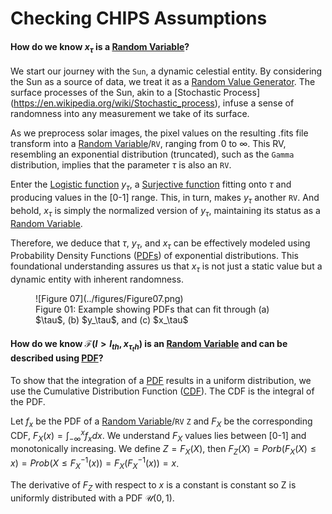 <!-- 
Author(s): Shibaji Chakraborty

Disclaimer:
pyCHIPS is under the MIT license found in the root directory LICENSE.md 
Everyone is permitted to copy and distribute verbatim copies of this license 
document.

This version of the MIT Public License incorporates the terms
and conditions of MIT General Public License.
-->
# Checking CHIPS Assumptions

#### How do we know $x_{\tau}$ is a [Random Variable](https://en.wikipedia.org/wiki/Random_variable)?

We start our journey with the `Sun`, a dynamic celestial entity. By considering the Sun as a source of data, we treat it as a [Random Value Generator](https://en.wikipedia.org/wiki/Pseudorandom_number_generator). The surface processes of the Sun, akin to a [Stochastic Process] (https://en.wikipedia.org/wiki/Stochastic_process), infuse a sense of randomness into any measurement we take of its surface.

As we preprocess solar images, the pixel values on the resulting .fits file transform into a [Random Variable](https://en.wikipedia.org/wiki/Random_variable)/`RV`, ranging from 0 to $\infty$. This RV, resembling an exponential distribution (truncated), such as the `Gamma` distribution, implies that the parameter $\tau$ is also an `RV`.

Enter the [Logistic function](https://en.wikipedia.org/wiki/Logistic_function) $y_\tau$, a [Surjective function](https://en.wikipedia.org/wiki/Surjective_function) fitting onto $\tau$ and producing values in the [0-1] range. This, in turn, makes $y_\tau$ another `RV`. And behold, $x_\tau$ is simply the normalized version of $y_\tau$, maintaining its status as a [Random Variable](https://en.wikipedia.org/wiki/Random_variable).

Therefore, we deduce that $\tau$, $y_\tau$, and $x_\tau$ can be effectively modeled using Probability Density Functions ([PDFs](https://en.wikipedia.org/wiki/Probability_density_function)) of exponential distributions. This foundational understanding assures us that $x_{\tau}$ is not just a static value but a dynamic entity with inherent randomness. 

<figure markdown>
![Figure 07](../figures/Figure07.png)
<figcaption>Figure 01: Example showing PDFs that can fit through (a) $\tau$, (b) $y_\tau$, and (c) $x_\tau$ </figcaption>
</figure>

#### How do we know $\mathcal{F}(I>I_{th},x_{\tau_th})$ is an [Random Variable](https://en.wikipedia.org/wiki/Random_variable) and can be described using [PDF](https://en.wikipedia.org/wiki/Probability_density_function)?

To show that the integration of a [PDF](https://en.wikipedia.org/wiki/Probability_density_function) results in a uniform distribution, we use the Cumulative Distribution Function ([CDF](https://en.wikipedia.org/wiki/Cumulative_distribution_function)). The CDF is the integral of the PDF.

Let $f_x$ be the PDF of a [Random Variable](https://en.wikipedia.org/wiki/Random_variable)/`RV` `Z` and $F_X$ be the corresponding CDF, $F_X(x) = \int_{-\infty}^x f_x dx$. We understand $F_X$ values lies between [0-1] and monotonically increasing. We define $Z=F_X(X)$, then $F_Z(X) = Porb(F_X(X)\leq x)= Prob(X\leq F^{-1}_X(x))= F_X(F^{-1}_X(x))=x$.

The derivative of $F_Z$ with respect to $x$ is a constant is constant so Z is uniformly distributed with a PDF $\mathcal{U}(0,1)$.